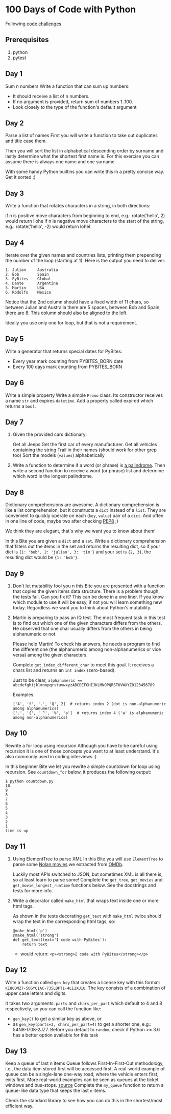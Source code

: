 # 100 Days of Code with Python
Following [code challenges](https://codechalleng.es/100days/community/100_days_of_awesome_python)

## Prerequisites
1. python
2. pytest

## Day 1
Sum n numbers
Write a function that can sum up numbers:
 - It should receive a list of n numbers.
 - If no argument is provided, return sum of numbers 1..100.
 - Look closely to the type of the function's default argument

## Day 2
Parse a list of names
First you will write a function to take out duplicates and title case them.

Then you will sort the list in alphabetical descending order by surname and lastly determine what the shortest first name is. For this exercise you can assume there is always one name and one surname.

With some handy Python builtins you can write this in a pretty concise way. Get it sorted :)

## Day 3
Write a function that rotates characters in a string, in both directions:

if n is positive move characters from beginning to end, e.g.: rotate('hello', 2) would return llohe
if n is negative move characters to the start of the string, e.g.: rotate('hello', -2) would return lohel

## Day 4
Iterate over the given names and countries lists, printing them prepending the number of the loop (starting at 1). Here is the output you need to deliver:
```
1. Julian     Australia
2. Bob        Spain
3. PyBites    Global
4. Dante      Argentina
5. Martin     USA
6. Rodolfo    Mexico
```
Notice that the 2nd column should have a fixed width of 11 chars, so between Julian and Australia there are 5 spaces, between Bob and Spain, there are 8. This column should also be aligned to the left.

Ideally you use only one for loop, but that is not a requirement.

## Day 5
Write a generator that returns special dates for PyBites:

- Every year mark counting from PYBITES_BORN date
- Every 100 days mark counting from PYBITES_BORN

## Day 6
Write a simple property
Write a simple `Promo` class. Its constructor receives a name `str` and expires `datetime`.
Add a property called expired which returns a `bool`.

## Day 7
1. Given the provided cars dictionary:

   Get all Jeeps
   Get the first car of every manufacturer.
   Get all vehicles containing the string Trail in their names (should work for other grep too)
   Sort the models (`values`) alphabetically
2. Write a function to determine if a word (or phrase) is [a palindrome](https://en.wikipedia.org/wiki/Palindrome).
   Then write a second function to receive a word (or phrase) list and determine which word is the longest palindrome.

## Day 8
Dictionary comprehensions are awesome.
A dictionary comprehension is like a list comprehension, but it constructs a `dict` instead of a `list`. They are convenient to quickly operate on each (`key`, `value`) pair of a `dict`. And often in one line of code, maybe two after checking [PEP8](https://pep8.org/) ;)

We think they are elegant, that's why we want you to know about them!

In this Bite you are given a `dict` and a `set`. Write a dictionary comprehension that filters out the items in the set and returns the resulting dict, so if your dict is `{1: 'bob', 2: 'julian', 3: 'tim'}` and your set is `{2, 3}`, the resulting dict would be `{1: 'bob'}`.

## Day 9
1. Don't let mutability fool you
   n this Bite you are presented with a function that copies the given items data structure.
   There is a problem though, the tests fail. Can you fix it?
   This can be done in a one liner. If you know which module to use it will be easy, if not you will learn something new today.
   Regardless we want you to think about Python's mutability.
2. Martin is preparing to pass an IQ test.
   The most frequent task in this test is to find out which one of the given characters differs from the others. He observed that one char usually differs from the others in being alphanumeric or not.

   Please help Martin! To check his answers, he needs a program to find the different one (the alphanumeric among non-alphanumerics or vice versa) among the given characters.

   Complete `get_index_different_char` to meet this goal. It receives a chars list and returns an `int index` (zero-based).

   Just to be clear, `alphanumeric == abcdefghijklmnopqrstuvwxyzABCDEFGHIJKLMNOPQRSTUVWXYZ0123456789`

   Examples:
   ```
   ['A', 'f', '.', 'Q', 2]  # returns index 2 (dot is non-alphanumeric among alphanumerics)
   ['.', '{', ' ^', '%', 'a']  # returns index 4 ('a' is alphanumeric among non-alphanumerics)
   ```

## Day 10
Rewrite a for loop using recursion
Although you have to be careful using recursion it is one of those concepts you want to at least understand. It's also commonly used in coding interviews :)

In this beginner Bite we let you rewrite a simple countdown for loop using recursion. See `countdown_for` below, it produces the following output:

```
$ python countdown.py
10
9
8
7
6
5
4
3
2
1
time is up
```

## Day 11
1. Using ElementTree to parse XML
   In this Bite you will use `ElementTree` to parse some [Nolan movies](https://www.imdb.com/name/nm0634240/) we extracted from [OMDb](https://www.omdbapi.com/).

   Luckily most APIs switched to JSON, but sometimes XML is all there is, so at least learn to parse some! Complete the `get_tree`, `get_movies` and `get_movie_longest_runtime` functions below. See the docstrings and tests for more info.
2. Write a decorator called `make_html` that wraps text inside one or more html tags.

   As shown in the tests decorating `get_text` with `make_html` twice should wrap the text in the corresponding html tags, so:
   ```
   @make_html('p')
   @make_html('strong')
   def get_text(text='I code with PyBites'):
       return text
   ```
   - would return: `<p><strong>I code with PyBites</strong></p>`

## Day 12
Write a function called `gen_key` that creates a license key with this format: `KI80OMZ7-5OGYC1AC-735LDPT1-4L11XU1U`. The key consists of a combination of upper case letters and digits.

It takes two arguments: `parts` and `chars_per_part` which default to 4 and 8 respectively, so you can call the function like:

 - `gen_key()` to get a similar key as above, or
 - as `gen_key(parts=3, chars_per_part=4)` to get a shorter one, e.g.: 54N8-I70K-2JZ7.
Before you default to `random`, check if Python >= 3.6 has a better option available for this task

## Day 13
Keep a queue of last n items
Queue follows First-In-First-Out methodology, i.e., the data item stored first will be accessed first. A real-world example of queue can be a single-lane one-way road, where the vehicle enters first, exits first. More real-world examples can be seen as queues at the ticket windows and bus-stops. [source](https://www.tutorialspoint.com/data_structures_algorithms/dsa_queue.htm)
Complete the `my_queue` function to return a queue-like data type that keeps the last `n` items.

Check the standard library to see how you can do this in the shortest/most efficient way.